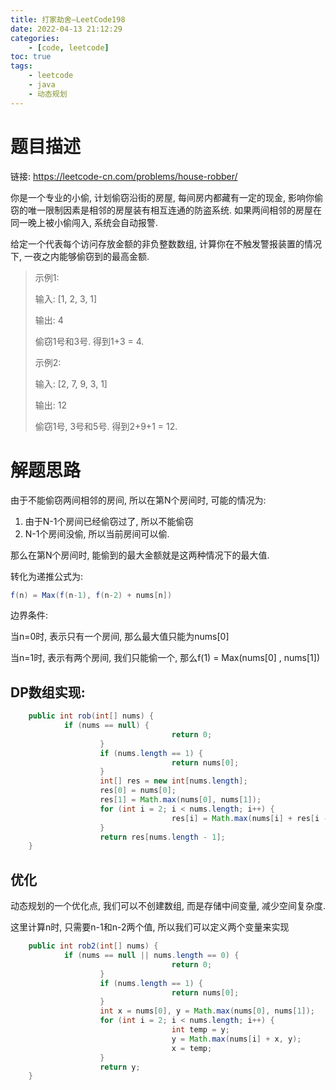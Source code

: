 ```yaml
---
title: 打家劫舍—LeetCode198
date: 2022-04-13 21:12:29
categories: 
	- [code, leetcode]
toc: true
tags: 
	- leetcode
	- java
	- 动态规划
---
```


# 题目描述

链接: https://leetcode-cn.com/problems/house-robber/

你是一个专业的小偷, 计划偷窃沿街的房屋, 每间房内都藏有一定的现金, 影响你偷窃的唯一限制因素是相邻的房屋装有相互连通的防盗系统. 如果两间相邻的房屋在同一晚上被小偷闯入, 系统会自动报警.

给定一个代表每个访问存放金额的非负整数数组, 计算你在不触发警报装置的情况下, 一夜之内能够偷窃到的最高金额.

> 示例1:
>
> 输入: [1, 2, 3, 1]
>
> 输出: 4
>
> 偷窃1号和3号. 得到1+3 = 4.
>
> 示例2: 
>
> 输入: [2, 7, 9, 3, 1]
>
> 输出: 12
>
> 偷窃1号, 3号和5号. 得到2+9+1 = 12.

<!--more-->

# 解题思路

由于不能偷窃两间相邻的房间, 所以在第N个房间时, 可能的情况为:

1. 由于N-1个房间已经偷窃过了, 所以不能偷窃
2. N-1个房间没偷, 所以当前房间可以偷.

那么在第N个房间时, 能偷到的最大金额就是这两种情况下的最大值.

转化为递推公式为: 

```java
f(n) = Max(f(n-1), f(n-2) + nums[n])
```

边界条件:

当n=0时, 表示只有一个房间, 那么最大值只能为nums[0]

当n=1时, 表示有两个房间, 我们只能偷一个, 那么f(1) = Max(nums[0] , nums[1])

## DP数组实现:

```java
	public int rob(int[] nums) {
		    if (nums == null) {
					    		    return 0;
				    }
				    if (nums.length == 1) {
		    		    			return nums[0];
		    		}
		    		int[] res = new int[nums.length];
				    res[0] = nums[0];
		    		res[1] = Math.max(nums[0], nums[1]);
		    		for (int i = 2; i < nums.length; i++) {
		    		    			res[i] = Math.max(nums[i] + res[i - 2], res[i - 1]);
		    		}
		    		return res[nums.length - 1];
	}
```

## 优化

动态规划的一个优化点, 我们可以不创建数组, 而是存储中间变量, 减少空间复杂度.

这里计算n时, 只需要n-1和n-2两个值, 所以我们可以定义两个变量来实现

```java
	public int rob2(int[] nums) {
    		if (nums == null || nums.length == 0) {
    		    					return 0;
		    		}
		    		if (nums.length == 1) {
			    		    		return nums[0];
    				}
    				int x = nums[0], y = Math.max(nums[0], nums[1]);
    				for (int i = 2; i < nums.length; i++) {
    		    					int temp = y;
    		    					y = Math.max(nums[i] + x, y);
    		    					x = temp;
    				}
    				return y;
	}
```

